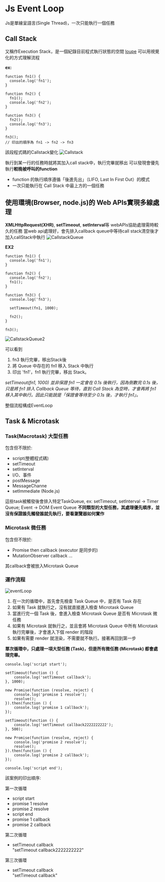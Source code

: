 # Js Event Loop
Js是單線呈語言(Single Thread)，一次只能執行一個任務

## Call Stack
又稱作Execution Stack，是一個紀錄目前程式執行狀態的空間
[loupe](http://latentflip.com/loupe/?code=ZnVuY3Rpb24gZm4xKCkgew0KICBjb25zb2xlLmxvZygnZm4xJyk7DQp9DQoNCmZ1bmN0aW9uIGZuMigpIHsNCiAgZm4xKCk7DQogIGNvbnNvbGUubG9nKCdmbjInKTsNCn0NCg0KZnVuY3Rpb24gZm4zKCkgew0KICBmbjIoKTsNCiAgY29uc29sZS5sb2coJ2ZuMycpOw0KfQ0KDQpmbjMoKTs%3D!!!PGJ1dHRvbj5DbGljayBtZSE8L2J1dHRvbj4%3D) 可以用視覺化的方式理解流程

**ex:**
```javascript=
function fn1() {
  console.log('fn1');
}

function fn2() {
  fn1();
  console.log('fn2');
}

function fn3() {
  fn2();
  console.log('fn3');
}

fn3();
// 印出的順序為 fn1 -> fn2 -> fn3
```
該段程式碼的Callstack變化
![Callstack](https://meee.com.tw/vCO2xz5.gif)

執行到某一行的任務時就將其加入call stack中，執行完畢就移出
可以發現會優先執行**較晚被呼叫的function**

* function 的執行順序遵循「後進先出」（LIFO, Last In First Out）的模式
* 一次只能執行在 Call Stack 中最上方的一個任務


## 使用環境(Browser, node.js)的 Web APIs實現多線處理
**XMLHttpRequest(XHR)**, **setTimeout**, **setInterval**等 webAPIs協助處理需時較久的任務
當web api處理好，會先排入callback queue中等待call stack清空後才加入callStack中執行
![CallstackQueue](https://meee.com.tw/zSKLI64.png)

**EX2**
```javascript=
function fn1() {
  console.log('fn1');
}

function fn2() {
  console.log('fn2');
  fn1();
}

function fn3() {
  console.log('fn3');

  setTimeout(fn1, 1000);
 
  fn2();
}

fn3();
```
![CallstackQueue2](https://www.programfarmer.com/images/articles/javascript-browser-event-loop/03.gif)

可以看到
1. fn3 執行完畢，移出Stack後
1. 將 Queue 中存在的 fn1 移入 Stack 中執行
1. 印出 'fn1'，fn1 執行完畢，移出 Stack。

*setTimeout(fn1, 1000) 並非保證 fn1 一定會在 0.1s 後執行，因為倒數完 0.1s 後，只是將 fn1 排入 Callback Queue 等待，直到 Call Stack 為空時，才會再將 fn1 移入其中執行。因此只能說是「保證會等待至少 0.1s 後，才執行 fn1」。*

整個流程構成EventLoop

## Task & Microtask

### Task(Macrotask) 大型任務
包含但不限於:
* script(整體程式碼)
* setTimeout
* setInterval
* I/O、事件
* postMessage
* MessageChanne
* setImmediate (Node.js)

這些task被觸發後會排入特定TaskQueue, ex: setTimeout, setInterval → Timer Queue; Event → DOM Event Queue
**不同類型的大型任務，其處理優先順序，並沒有保證誰先觸發誰就先執行，要看瀏覽器如何實作**


### Microtask 微任務
包含但不限於:
* Promise then callback (executor 是同步的)
* MutationObserver callback
... 

其callback會被放入Microtask Queue

### 運作流程
![eventLoop](https://www.programfarmer.com/images/articles/javascript-browser-event-loop/09.png)

1. 在一次的循環中，首先會先檢查 Task Queue 中，是否有 Task 存在
2. 如果有 Task 就執行之，沒有就直接進入檢查 Microtask Queue
3. 當進行完一個 Task 後，會進入檢查 Microtask Queue 是否有 Microtask 微任務
4. 如果有 Microtask 就執行之，並且會將 Microtask Queue 中所有 Microtask 執行完畢後，才會進入下個 render 的階段
5. 如果有需要 render 就渲染，不需要就不執行。接著再回到第一步

**單次循環中，只處理一項大型任務 (Task)，但是所有微任務 (Microtask) 都會處理完畢。**

```javascript=
console.log('script start');

setTimeout(function () {
    console.log('setTimeout callback');
}, 1000);

new Promise(function (resolve, reject) {
    console.log('promise 1 resolve');
    resolve();
}).then(function () {
    console.log('promise 1 callback');
});

setTimeout(function () {
    console.log('setTimeout callback2222222222');
}, 500);

new Promise(function (resolve, reject) {
    console.log('promise 2 resolve');
    resolve();
}).then(function () {
    console.log('promise 2 callback');
});

console.log('script end');

```

該案例的印出順序:

第一次循環
* script start
* promise 1 resolve
* promise 2 resolve
* script end
* promise 1 callback
* promise 2 callback

第二次循環
* setTimeout callback  
"setTimeout callback2222222222"

第三次循環
* setTimeout callback  
"setTimeout callback"

